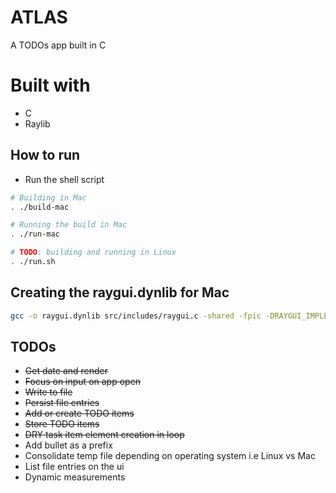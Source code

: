 # ATLAS

A TODOs app built in C

# Built with

- C
- Raylib

## How to run

- Run the shell script

```sh
# Building in Mac
. ./build-mac

# Running the build in Mac
. ./run-mac

# TODO: building and running in Linux
. ./run.sh
```

## Creating the raygui.dynlib for Mac

```sh
gcc -o raygui.dynlib src/includes/raygui.c -shared -fpic -DRAYGUI_IMPLEMENTATION -framework OpenGL -lm -lpthread -ldl libraylib.a -framework IOKit -framework Cocoa -framework OpenGL
```

## TODOs

- ~~Get date and render~~
- ~~Focus on input on app open~~
- ~~Write to file~~
- ~~Persist file entries~~
- ~~Add or create TODO items~~
- ~~Store TODO items~~ 
- ~~DRY task item element creation in loop~~
- Add bullet as a prefix
- Consolidate temp file depending on operating system i.e Linux vs Mac
- List file entries on the ui
- Dynamic measurements
